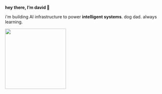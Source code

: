 **hey there, I’m david 👋**

i'm building AI infrastructure to power **intelligent systems**. dog dad. always learning.

<a href="https://github.com/anuraghazra/github-readme-stats">
  <img height=200 align="center" src="https://github-readme-stats-alpha-one-94.vercel.app/api?username=dwallace0723&theme=transparent&show_icons=true&hide_border=false&rank_icon=percentile&hide_title=true&show=reviews,prs_merged,prs_merged_percentage&hide=issues" />
</a>
<!-- <a href="https://github.com/anuraghazra/convoychat">
  <img height=200 align="center" src="https://github-readme-stats-alpha-one-94.vercel.app/api/top-langs/?username=dwallace0723&theme=transparent&layout=compact&card_width=320&lang_count=8" />
</a> -->
